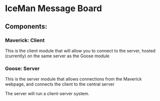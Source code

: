 # IceMan Message Board

## Components:
### Maverick: Client
This is the client module that will allow you to connect to the server, hosted (currently) on the same server as the Goose module

### Goose: Server
This is the server module that allows connections from the Maverick webpage, and connects the client to the central server

The server will run a client-server system.
